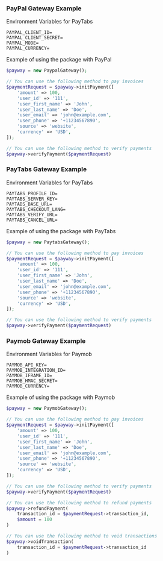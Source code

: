 ### PayPal Gateway Example

Environment Variables for PayTabs

```
PAYPAL_CLIENT_ID=
PAYPAL_CLIENT_SECRET=
PAYPAL_MODE=
PAYPAL_CURRENCY=
```

Example of using the package with PayPal

```php
$payway = new PaypalGateway();

// You can use the following method to pay invoices
$paymentRequest = $payway->initPayment([
    'amount' => 100,
    'user_id' => '111',
    'user_first_name' => 'John',
    'user_last_name' => 'Doe',
    'user_email' => 'john@example.com',
    'user_phone' => '+11234567890',
    'source' => 'website',
    'currency' => 'USD',
]);

// You can use the following method to verify payments
$payway->verifyPayment($paymentRequest)
```

### PayTabs Gateway Example

Environment Variables for PayTabs

```
PAYTABS_PROFILE_ID=
PAYTABS_SERVER_KEY=
PAYTABS_BASE_URL=
PAYTABS_CHECKOUT_LANG=
PAYTABS_VERIFY_URL=
PAYTABS_CANCEL_URL=
```

Example of using the package with PayTabs

```php
$payway = new PaytabsGateway();

// You can use the following method to pay invoices
$paymentRequest = $payway->initPayment([
    'amount' => 100,
    'user_id' => '111',
    'user_first_name' => 'John',
    'user_last_name' => 'Doe',
    'user_email' => 'john@example.com',
    'user_phone' => '+11234567890',
    'source' => 'website',
    'currency' => 'USD',
]);

// You can use the following method to verify payments
$payway->verifyPayment($paymentRequest)
```

### Paymob Gateway Example

Environment Variables for Paymob

```
PAYMOB_API_KEY=
PAYMOB_INTEGRATION_ID=
PAYMOB_IFRAME_ID=
PAYMOB_HMAC_SECRET=
PAYMOB_CURRENCY=
```

Example of using the package with Paymob

```php
$payway = new PaymobGateway();

// You can use the following method to pay invoices
$paymentRequest = $payway->initPayment([
    'amount' => 100,
    'user_id' => '111',
    'user_first_name' => 'John',
    'user_last_name' => 'Doe',
    'user_email' => 'john@example.com',
    'user_phone' => '+11234567890',
    'source' => 'website',
    'currency' => 'USD',
]);

// You can use the following method to verify payments
$payway->verifyPayment($paymentRequest)

// You can use the following method to refund payments
$payway->refundPayment(
    transaction_id = $paymentRequest->transaction_id, 
    $amount = 100
)

// You can use the following method to void transactions
$payway->voidTransaction(
    transaction_id = $paymentRequest->transaction_id
)
```